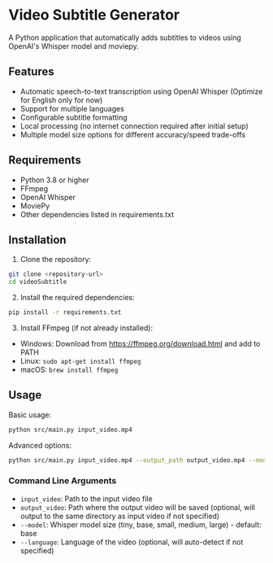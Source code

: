 # Video Subtitle Generator

A Python application that automatically adds subtitles to videos using OpenAI's Whisper model and moviepy.

## Features

- Automatic speech-to-text transcription using OpenAI Whisper (Optimize for English only for now)
- Support for multiple languages
- Configurable subtitle formatting
- Local processing (no internet connection required after initial setup)
- Multiple model size options for different accuracy/speed trade-offs

## Requirements

- Python 3.8 or higher
- FFmpeg
- OpenAI Whisper
- MoviePy
- Other dependencies listed in requirements.txt

## Installation

1. Clone the repository:
```bash
git clone <repository-url>
cd videoSubtitle
```

2. Install the required dependencies:
```bash
pip install -r requirements.txt
```

3. Install FFmpeg (if not already installed):
- Windows: Download from https://ffmpeg.org/download.html and add to PATH
- Linux: `sudo apt-get install ffmpeg`
- macOS: `brew install ffmpeg`

## Usage

Basic usage:
```bash
python src/main.py input_video.mp4
```

Advanced options:
```bash
python src/main.py input_video.mp4 --output_path output_video.mp4 --model large --language en
```

### Command Line Arguments

- `input_video`: Path to the input video file
- `output_video`: Path where the output video will be saved (optional, will output to the same directory as input video if not specified)
- `--model`: Whisper model size (tiny, base, small, medium, large) - default: base
- `--language`: Language of the video (optional, will auto-detect if not specified)

